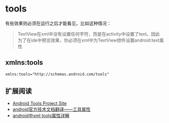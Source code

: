 # tools

有些效果则必须在运行之后才能看见，比如这种情况：

> TextView在xml中没有设置任何字符，而是在activity中设置了text。因此为了在ide中预览效果，你必须在xml中为TextView控件设置android:text属性

## xmlns:tools

```xml
xmlns:tools="http://schemas.android.com/tools"
```





## 扩展阅读

* [Android Tools Project Site](http://tools.android.com/tech-docs/tools-attributes)
* [android官方技术文档翻译——工具属性](http://blog.csdn.net/maosidiaoxian/article/details/41510581)
* [android中xml tools属性详解](http://www.jcodecraeer.com/a/anzhuokaifa/androidkaifa/2015/0309/2567.html)